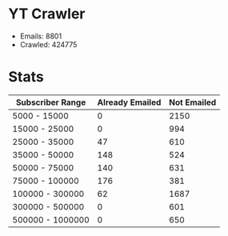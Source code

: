 # YT Crawler
- Emails: 8801
- Crawled: 424775

# Stats
| Subscriber Range  | Already Emailed | Not Emailed |
|-------|-------|-------|
| 5000 - 15000 | 0 | 2150 |
| 15000 - 25000 | 0 | 994 |
| 25000 - 35000 | 47 | 610 |
| 35000 - 50000 | 148 | 524 |
| 50000 - 75000 | 140 | 631 |
| 75000 - 100000 | 176 | 381 |
| 100000 - 300000 | 62 | 1687 |
| 300000 - 500000 | 0 | 601 |
| 500000 - 1000000 | 0 | 650 |
